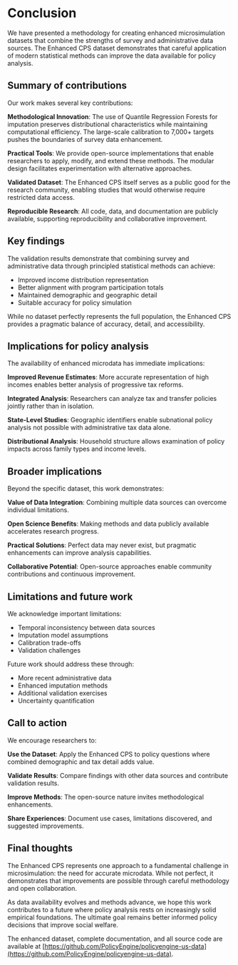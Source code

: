 # Conclusion

We have presented a methodology for creating enhanced microsimulation datasets that combine the strengths of survey and administrative data sources. The Enhanced CPS dataset demonstrates that careful application of modern statistical methods can improve the data available for policy analysis.

## Summary of contributions

Our work makes several key contributions:

**Methodological Innovation**: The use of Quantile Regression Forests for imputation preserves distributional characteristics while maintaining computational efficiency. The large-scale calibration to 7,000+ targets pushes the boundaries of survey data enhancement.

**Practical Tools**: We provide open-source implementations that enable researchers to apply, modify, and extend these methods. The modular design facilitates experimentation with alternative approaches.

**Validated Dataset**: The Enhanced CPS itself serves as a public good for the research community, enabling studies that would otherwise require restricted data access.

**Reproducible Research**: All code, data, and documentation are publicly available, supporting reproducibility and collaborative improvement.

## Key findings

The validation results demonstrate that combining survey and administrative data through principled statistical methods can achieve:
- Improved income distribution representation
- Better alignment with program participation totals  
- Maintained demographic and geographic detail
- Suitable accuracy for policy simulation

While no dataset perfectly represents the full population, the Enhanced CPS provides a pragmatic balance of accuracy, detail, and accessibility.

## Implications for policy analysis

The availability of enhanced microdata has immediate implications:

**Improved Revenue Estimates**: More accurate representation of high incomes enables better analysis of progressive tax reforms.

**Integrated Analysis**: Researchers can analyze tax and transfer policies jointly rather than in isolation.

**State-Level Studies**: Geographic identifiers enable subnational policy analysis not possible with administrative tax data alone.

**Distributional Analysis**: Household structure allows examination of policy impacts across family types and income levels.

## Broader implications

Beyond the specific dataset, this work demonstrates:

**Value of Data Integration**: Combining multiple data sources can overcome individual limitations.

**Open Science Benefits**: Making methods and data publicly available accelerates research progress.

**Practical Solutions**: Perfect data may never exist, but pragmatic enhancements can improve analysis capabilities.

**Collaborative Potential**: Open-source approaches enable community contributions and continuous improvement.

## Limitations and future work

We acknowledge important limitations:
- Temporal inconsistency between data sources
- Imputation model assumptions  
- Calibration trade-offs
- Validation challenges

Future work should address these through:
- More recent administrative data
- Enhanced imputation methods
- Additional validation exercises
- Uncertainty quantification

## Call to action

We encourage researchers to:

**Use the Dataset**: Apply the Enhanced CPS to policy questions where combined demographic and tax detail adds value.

**Validate Results**: Compare findings with other data sources and contribute validation results.

**Improve Methods**: The open-source nature invites methodological enhancements.

**Share Experiences**: Document use cases, limitations discovered, and suggested improvements.

## Final thoughts

The Enhanced CPS represents one approach to a fundamental challenge in microsimulation: the need for accurate microdata. While not perfect, it demonstrates that improvements are possible through careful methodology and open collaboration.

As data availability evolves and methods advance, we hope this work contributes to a future where policy analysis rests on increasingly solid empirical foundations. The ultimate goal remains better informed policy decisions that improve social welfare.

The enhanced dataset, complete documentation, and all source code are available at [https://github.com/PolicyEngine/policyengine-us-data](https://github.com/PolicyEngine/policyengine-us-data).